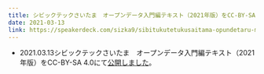 ```yaml
---
title: シビックテックさいたま　オープンデータ入門編テキスト（2021年版）をCC-BY-SA 4.0にて公開しました。
date: 2021-03-13
link: https://speakerdeck.com/sizka9/sibitukutetukusaitama-opundetaru-men-bian-tekisuto-2021nian-ban
---
```

- 2021.03.13シビックテックさいたま　オープンデータ入門編テキスト（2021年版）をCC-BY-SA 4.0にて[公開しました](https://speakerdeck.com/sizka9/sibitukutetukusaitama-opundetaru-men-bian-tekisuto-2021nian-ban)。
